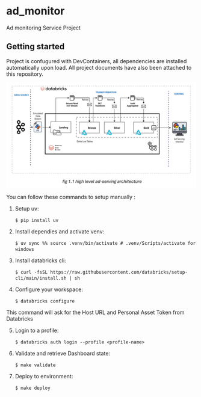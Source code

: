 # ad_monitor

Ad monitoring Service Project

## Getting started
Project is confugured with DevContainers, all dependencies are installed automatically upon load.
All project documents have also been attached to this repository.

![Project Screenshot](./assets/proj.png)

You can follow these commands to setup manually :

1. Setup uv:
    ```
    $ pip install uv
    ```

2. Install dependies and activate venv:
    ```
    $ uv sync %% source .venv/bin/activate # .venv/Scripts/activate for windows
    ```

2. Install databricks cli:
    ```
    $ curl -fsSL https://raw.githubusercontent.com/databricks/setup-cli/main/install.sh | sh
    ```

2. Configure your workspace:
    ```
    $ databricks configure
    ```

This command will ask for the Host URL and Personal Asset Token from Databricks

5. Login to a profile:
    ```
    $ databricks auth login --profile <profile-name>
    ```

6. Validate and retrieve Dashboard state:
    ```
    $ make validate
    ```

7. Deploy to environment:
    ```
    $ make deploy
    ```
